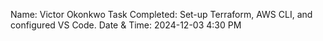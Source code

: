 Name: Victor Okonkwo
Task Completed: Set-up Terraform, AWS CLI, and configured VS Code.
Date & Time: 2024-12-03 4:30 PM 
